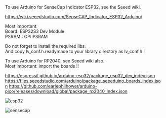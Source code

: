 To use Arduino for SenseCap Indicator ESP32, see the Seeed wiki.

https://wiki.seeedstudio.com/SenseCAP_Indicator_ESP32_Arduino/

Most important:  
Board: ESP32S3 Dev Module  
PSRAM : OPI PSRAM  

Do not forget to install the required libs.  
And copy lv_conf.h.readymade to your library directory as lv_conf.h !  


To use Arduino for RP2040, see Seeed wiki also.  
Most important: import the boards !!  

https://espressif.github.io/arduino-esp32/package_esp32_dev_index.json
https://files.seeedstudio.com/arduino/package_seeeduino_boards_index.json
https://github.com/earlephilhower/arduino-pico/releases/download/global/package_rp2040_index.json
    
![esp32](https://github.com/user-attachments/assets/a54eda9f-c5da-408f-b583-c90de5ff3eea)  

![sensecap](https://github.com/user-attachments/assets/3c2a85a2-2dee-4749-9b7b-8fc1df1df70e)
